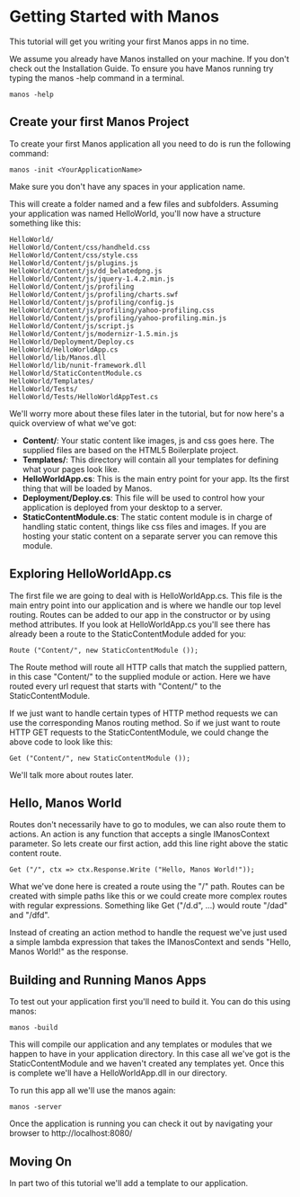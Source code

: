 Getting Started with Manos
==========================

This tutorial will get you writing your first Manos apps in no time.

We assume you already have Manos installed on your machine.  If you don't check out
the Installation Guide. To ensure you have Manos running try typing the manos -help
command in a terminal.

    manos -help


Create your first Manos Project
-------------------------------

To create your first Manos application all you need to do is run the following command:

`manos -init <YourApplicationName>`

Make sure you don't have any spaces in your application name.

This will create a folder named <YourApplicationName> and a few files and subfolders. Assuming
your application was named HelloWorld, you'll now have a structure something like this:


    HelloWorld/
    HelloWorld/Content/css/handheld.css
    HelloWorld/Content/css/style.css
    HelloWorld/Content/js/plugins.js
    HelloWorld/Content/js/dd_belatedpng.js
    HelloWorld/Content/js/jquery-1.4.2.min.js
    HelloWorld/Content/js/profiling
    HelloWorld/Content/js/profiling/charts.swf
    HelloWorld/Content/js/profiling/config.js
    HelloWorld/Content/js/profiling/yahoo-profiling.css
    HelloWorld/Content/js/profiling/yahoo-profiling.min.js
    HelloWorld/Content/js/script.js
    HelloWorld/Content/js/modernizr-1.5.min.js
    HelloWorld/Deployment/Deploy.cs
    HelloWorld/HelloWorldApp.cs
    HelloWorld/lib/Manos.dll
    HelloWorld/lib/nunit-framework.dll
    HelloWorld/StaticContentModule.cs
    HelloWorld/Templates/
    HelloWorld/Tests/
    HelloWorld/Tests/HelloWorldAppTest.cs


We'll worry more about these files later in the tutorial, but for now here's a
quick overview of what we've got:

 *    **Content/**: Your static content like images, js and css goes here.  The supplied files are based on the HTML5 Boilerplate project.
 *    **Templates/**: This directory will contain all your templates for defining what your pages look like.
 *    **HelloWorldApp.cs**: This is the main entry point for your app.  Its the first thing that will be loaded by Manos.
 *    **Deployment/Deploy.cs**: This file will be used to control how your application is deployed from your desktop to a server.
 *    **StaticContentModule.cs**: The static content module is in charge of handling static content, things like css files and images.
If you are hosting your static content on a separate server you can remove this module.


Exploring HelloWorldApp.cs
--------------------------

The first file we are going to deal with is HelloWorldApp.cs.  This file is the main entry point into our application and is where we
handle our top level routing. Routes can be added to our app in the constructor or by using method attributes.  If you look at HelloWorldApp.cs
you'll see there has already been a route to the StaticContentModule added for you:

    Route ("Content/", new StaticContentModule ());

The Route method will route all HTTP calls that match the supplied pattern, in this case "Content/" to the supplied module or action. Here we
have routed every url request that starts with "Content/" to the StaticContentModule.

If we just want to handle certain types of HTTP method requests we can use the corresponding Manos routing method. So if we just want to route
HTTP GET requests to the StaticContentModule, we could change the above code to look like this:

    Get ("Content/", new StaticContentModule ());

We'll talk more about routes later.


Hello, Manos World
------------------

Routes don't necessarily have to go to modules, we can also route them to actions.  An action is any function that accepts a single IManosContext
parameter.  So lets create our first action, add this line right above the static content route.

    Get ("/", ctx => ctx.Response.Write ("Hello, Manos World!"));

What we've done here is created a route using the "/" path. Routes can be created with simple paths like this or we could create more complex
routes with regular expressions. Something like Get ("/d.d", ...) would route "/dad" and "/dfd".

Instead of creating an action method to handle the request we've just used a simple lambda expression that takes the IManosContext and sends
"Hello, Manos World!" as the response.


Building and Running Manos Apps
-------------------------------

To test out your application first you'll need to build it. You can do this using manos:

    manos -build

This will compile our application and any templates or modules that we happen to have in your application directory.  In this case all we've got is
the StaticContentModule and we haven't created any templates yet.  Once this is complete we'll have a HelloWorldApp.dll in our directory.

To run this app all we'll use the manos again:

    manos -server

Once the application is running you can check it out by navigating your browser to http://localhost:8080/


Moving On
---------

In part two of this tutorial we'll add a template to our application.



